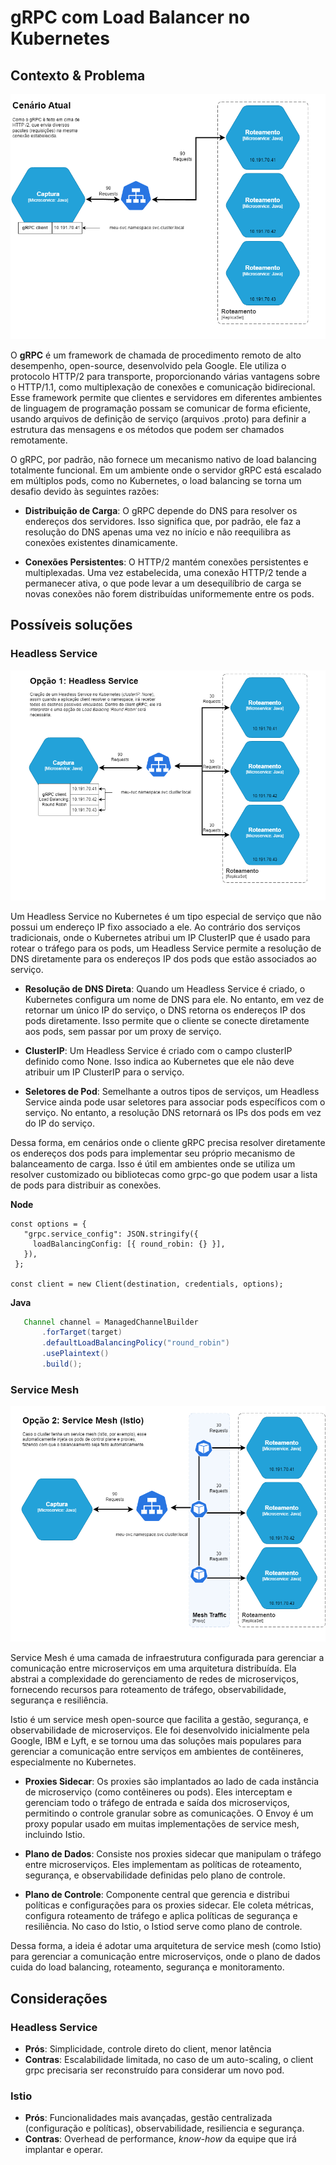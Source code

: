 # gRPC com Load Balancer no Kubernetes

## Contexto & Problema

![Headless Service](/imgs/Cenario%20Atual.png)

O **gRPC** é um framework de chamada de procedimento remoto de alto desempenho, open-source, desenvolvido pela Google. Ele utiliza o protocolo HTTP/2 para transporte, proporcionando várias vantagens sobre o HTTP/1.1, como multiplexação de conexões e comunicação bidirecional. Esse framework permite que clientes e servidores em diferentes ambientes de linguagem de programação possam se comunicar de forma eficiente, usando arquivos de definição de serviço (arquivos .proto) para definir a estrutura das mensagens e os métodos que podem ser chamados remotamente.

O gRPC, por padrão, não fornece um mecanismo nativo de load balancing totalmente funcional. Em um ambiente onde o servidor gRPC está escalado em múltiplos pods, como no Kubernetes, o load balancing se torna um desafio devido às seguintes razões:

 - **Distribuição de Carga**: O gRPC depende do DNS para resolver os endereços dos servidores. Isso significa que, por padrão, ele faz a resolução do DNS apenas uma vez no início e não reequilibra as conexões existentes dinamicamente.

 - **Conexões Persistentes**: O HTTP/2 mantém conexões persistentes e multiplexadas. Uma vez estabelecida, uma conexão HTTP/2 tende a permanecer ativa, o que pode levar a um desequilíbrio de carga se novas conexões não forem distribuídas uniformemente entre os pods.


## Possíveis soluções

### Headless Service

![Headless Service](/imgs/Headless%20Service.png)

Um Headless Service no Kubernetes é um tipo especial de serviço que não possui um endereço IP fixo associado a ele. Ao contrário dos serviços tradicionais, onde o Kubernetes atribui um IP ClusterIP que é usado para rotear o tráfego para os pods, um Headless Service permite a resolução de DNS diretamente para os endereços IP dos pods que estão associados ao serviço.

 - **Resolução de DNS Direta**: Quando um Headless Service é criado, o Kubernetes configura um nome de DNS para ele. No entanto, em vez de retornar um único IP do serviço, o DNS retorna os endereços IP dos pods diretamente. Isso permite que o cliente se conecte diretamente aos pods, sem passar por um proxy de serviço.

 - **ClusterIP**: Um Headless Service é criado com o campo clusterIP definido como None. Isso indica ao Kubernetes que ele não deve atribuir um IP ClusterIP para o serviço.

 - **Seletores de Pod**: Semelhante a outros tipos de serviços, um Headless Service ainda pode usar seletores para associar pods específicos com o serviço. No entanto, a resolução DNS retornará os IPs dos pods em vez do IP do serviço.

 Dessa forma, em cenários onde o cliente gRPC precisa resolver diretamente os endereços dos pods para implementar seu próprio mecanismo de balanceamento de carga. Isso é útil em ambientes onde se utiliza um resolver customizado ou bibliotecas como grpc-go que podem usar a lista de pods para distribuir as conexões.

**Node**
 ```node
 const options = {
    "grpc.service_config": JSON.stringify({
      loadBalancingConfig: [{ round_robin: {} }],
    }),
  };

const client = new Client(destination, credentials, options);
```

**Java**
 ```java
    Channel channel = ManagedChannelBuilder
        .forTarget(target)
        .defaultLoadBalancingPolicy("round_robin")
        .usePlaintext()
        .build();
```

### Service Mesh

![Service Mesh](/imgs/Service%20Mesh.png)

Service Mesh é uma camada de infraestrutura configurada para gerenciar a comunicação entre microserviços em uma arquitetura distribuída. Ela abstrai a complexidade do gerenciamento de redes de microserviços, fornecendo recursos para roteamento de tráfego, observabilidade, segurança e resiliência.

Istio é um service mesh open-source que facilita a gestão, segurança, e observabilidade de microserviços. Ele foi desenvolvido inicialmente pela Google, IBM e Lyft, e se tornou uma das soluções mais populares para gerenciar a comunicação entre serviços em ambientes de contêineres, especialmente no Kubernetes.

 - **Proxies Sidecar**: Os proxies são implantados ao lado de cada instância de microserviço (como contêineres ou pods). Eles interceptam e gerenciam todo o tráfego de entrada e saída dos microserviços, permitindo o controle granular sobre as comunicações. O Envoy é um proxy popular usado em muitas implementações de service mesh, incluindo Istio.

 - **Plano de Dados**: Consiste nos proxies sidecar que manipulam o tráfego entre microserviços. Eles implementam as políticas de roteamento, segurança, e observabilidade definidas pelo plano de controle.

 - **Plano de Controle**: Componente central que gerencia e distribui políticas e configurações para os proxies sidecar. Ele coleta métricas, configura roteamento de tráfego e aplica políticas de segurança e resiliência. No caso do Istio, o Istiod serve como plano de controle.

Dessa forma, a ideia é adotar uma arquitetura de service mesh (como Istio) para gerenciar a comunicação entre microserviços, onde o plano de dados cuida do load balancing, roteamento, segurança e monitoramento.

## Considerações

### Headless Service
 - **Prós**: Simplicidade, controle direto do client, menor latência
 - **Contras**: Escalabilidade limitada, no caso de um auto-scaling, o client grpc precisaria ser reconstruído para considerar um novo pod.

### Istio
 - **Prós**: Funcionalidades mais avançadas, gestão centralizada (configuração e políticas), observabilidade, resiliencia e segurança.
  - **Contras**: Overhead de performance, *know-how* da equipe que irá implantar e operar.